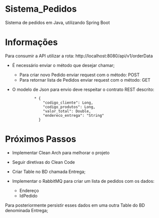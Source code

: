 # Sistema_Pedidos
 Sistema de pedidos em Java, utilizando Spring Boot

# Informações

Para consumir a API utilizar a rota: http://localhost:8080/api/v1/orderData
* É necessário enviar o método que desejar chamar;
  * Para criar novo Pedido enviar request com o método: POST
  * Para retornar lista de Pedidos enviar request com o método: GET
  
* O modelo de Json para envio deve respeitar o contrato REST descrito:

                * {
                    "codigo_cliente": Long,
                    "codigo_produtos": Long,
                    "valor_total": Double,
                    "endereco_entrega": "String"
                  }
                  
# Próximos Passos

* Implementar Clean Arch para melhorar o projeto
* Seguir diretivas do Clean Code
* Criar Table no BD chamada Entrega;
* Implementar o RabbitMQ para criar um lista de pedidos com os dados:

  - Endereço
  - IdPedido
	
Para posteriormente persistir esses dados em uma outra Table do BD denominada Entrega;
